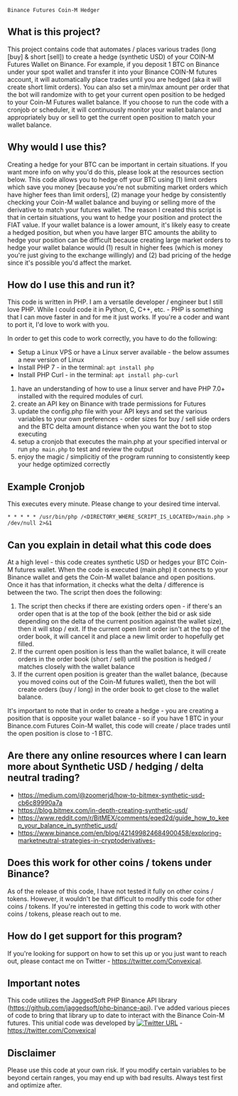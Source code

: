 `Binance Futures Coin-M Hedger`                                                        

## What is this project?
This project contains code that automates / places various trades (long [buy] & short [sell]) to create a hedge (synthetic USD) of your COIN-M Futures Wallet on Binance.  For example, if you deposit 1 BTC on Binance under your spot wallet and transfer it into your Binance COIN-M futures account, it will automatically place trades until you are hedged (aka it will create short limit orders).  You can also set a min/max amount per order that the bot will randomize with to get your current open position to be hedged to your Coin-M Futures wallet balance.  If you choose to run the code with a cronjob or scheduler, it will continuously monitor your wallet balance and appropriately buy or sell to get the current open position to match your wallet balance.

## Why would I use this?
Creating a hedge for your BTC can be important in certain situations.  If you want more info on why you'd do this, please look at the resources section below.  This code allows you to hedge off your BTC using (1) limit orders which save you money [because you're not submiting market orders which have higher fees than limit orders], (2) manage your hedge by consistently checking your Coin-M  wallet balance and buying or selling more of the derivative to match your futures wallet.  The reason I created this script is that in certain situations, you want to hedge your position and protect the FIAT value.  If your wallet balance is a lower amount, it's likely easy to create a hedged position, but when you have larger BTC amounts the ability to hedge your position can be difficult because creating large market orders to hedge your wallet balance would (1) result in higher fees (which is money you're just giving to the exchange willingly) and (2) bad pricing of the hedge since it's possible you'd affect the market.

## How do I use this and run it?
This code is written in PHP.  I am a versatile developer / engineer but I still love PHP. While I could code it in Python, C, C++, etc. - PHP is something that I can move faster in and for me it just works. If you're a coder and want to port it, I'd love to work with you.

In order to get this code to work correctly, you have to do the following:

* Setup a Linux VPS or have a Linux server available - the below assumes a new version of Linux
* Install PHP 7 - in the terminal: `apt install php`
* Install PHP Curl - in the terminal: `apt install php-curl`

1. have an understanding of how to use a linux server and have PHP 7.0+ installed with the required modules of curl.
2. create an API key on Binance with trade permissions for Futures
3. update the config.php file with your API keys and set the various variables to your own preferences - order sizes for buy / sell side orders and the BTC delta amount distance when you want the bot to stop executing
4. setup a cronjob that executes the main.php at your specified interval or run `php main.php` to test and review the output
5. enjoy the magic / simplicitiy of the program running to consistently keep your hedge optimized correctly

## Example Cronjob
This executes every minute.  Please change to your desired time interval.

`* * * * * /usr/bin/php /<DIRECTORY_WHERE_SCRIPT_IS_LOCATED>/main.php > /dev/null 2>&1`

## Can you explain in detail what this code does 
At a high level - this code creates synthetic USD or hedges your BTC Coin-M futures wallet.  When the code is executed (main.php) it connects to your Binance wallet and gets the Coin-M wallet balance and open positions.  Once it has that information, it checks what the delta / difference is between the two.  The script then does the following:

1) The script then checks if there are existing orders open - if there's an order open that is at the top of the book (either the bid or ask side depending on the delta of the current position against the wallet size), then it will stop / exit.  If the current open limit order isn't at the top of the order book, it will cancel it and place a new limit order to hopefully get filled.
2) If the current open position is less than the wallet balance, it will create orders in the order book (short / sell) until the position is hedged / matches closely with the wallet balance
3) If the current open position is greater than the wallet balance, (because you moved coins out of the Coin-M futures wallet), then the bot will create orders (buy / long) in the order book to get close to the wallet balance.

It's important to note that in order to create a hedge - you are creating a position that is opposite your wallet balance - so if you have 1 BTC in your Binance.com Futures Coin-M wallet, this code will create / place trades until the open position is close to -1 BTC.

## Are there any online resources where I can learn more about Synthetic USD / hedging / delta neutral trading?
* https://medium.com/@zoomerjd/how-to-bitmex-synthetic-usd-cb6c89990a7a
* https://blog.bitmex.com/in-depth-creating-synthetic-usd/
* https://www.reddit.com/r/BitMEX/comments/eqed2d/guide_how_to_keep_your_balance_in_synthetic_usd/
* https://www.binance.com/en/blog/421499824684900458/exploring-marketneutral-strategies-in-cryptoderivatives-

## Does this work for other coins / tokens under Binance?
As of the release of this code, I have not tested it fully on other coins / tokens.  However, it wouldn't be that difficult to modify this code for other coins / tokens.  If you're interested in getting this code to work with other coins / tokens, please reach out to me.

## How do I get support for this program?
If you're looking for support on how to set this up or you just want to reach out, please contact me on Twitter - https://twitter.com/Convexical.

## Important notes
This code utilizes the JaggedSoft PHP Binance API library (https://github.com/jaggedsoft/php-binance-api).  I've added various pieces of code to bring that library up to date to interact with the Binance Coin-M futures.
This unitial code was developed by [![Twitter URL](https://img.shields.io/twitter/url/https/twitter.com/Convexical.svg?style=social&label=Convexical)](https://twitter.com/Convexical) - https://twitter.com/Convexical

## Disclaimer
Please use this code at your own risk.  If you modify certain variables to be beyond certain ranges, you may end up with bad results.  Always test first and optimize after.
